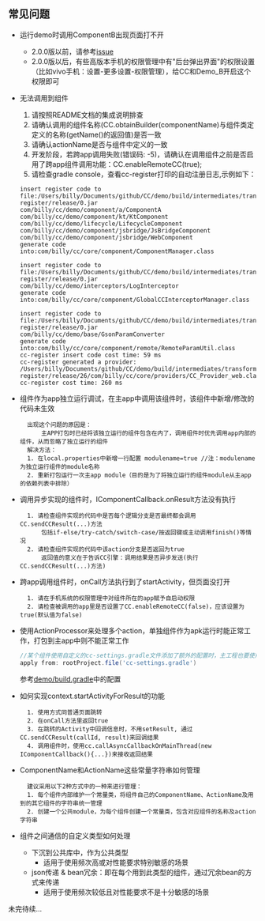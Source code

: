 
## 常见问题

- 运行demo时调用ComponentB出现页面打不开

	- 2.0.0版以前，请参考[issue](https://github.com/luckybilly/CC/issues/5)
	- 2.0.0版以后，有些高版本手机的权限管理中有"后台弹出界面"的权限设置（比如vivo手机：设置-更多设置-权限管理），给CC和Demo_B开启这个权限即可


- 无法调用到组件
    
    1. 请按照README文档的集成说明排查
    2. 请确认调用的组件名称(CC.obtainBuilder(componentName)与组件类定定义的名称(getName()的返回值)是否一致
    3. 请确认actionName是否与组件中定义的一致
    4. 开发阶段，若跨app调用失败(错误码: -5)，请确认在调用组件之前是否启用了跨app组件调用功能：CC.enableRemoteCC(true);
    5. 请检查gradle console，查看cc-register打印的自动注册日志,示例如下：
    ```
    insert register code to file:/Users/billy/Documents/github/CC/demo/build/intermediates/transforms/cc-register/release/0.jar
    com/billy/cc/demo/component/a/ComponentA
    com/billy/cc/demo/component/kt/KtComponent
    com/billy/cc/demo/lifecycle/LifecycleComponent
    com/billy/cc/demo/component/jsbridge/JsBridgeComponent
    com/billy/cc/demo/component/jsbridge/WebComponent
    generate code into:com/billy/cc/core/component/ComponentManager.class
    
    insert register code to file:/Users/billy/Documents/github/CC/demo/build/intermediates/transforms/cc-register/release/0.jar
    com/billy/cc/demo/interceptors/LogInterceptor
    generate code into:com/billy/cc/core/component/GlobalCCInterceptorManager.class
    
    insert register code to file:/Users/billy/Documents/github/CC/demo/build/intermediates/transforms/cc-register/release/0.jar
    com/billy/cc/demo/base/GsonParamConverter
    generate code into:com/billy/cc/core/component/remote/RemoteParamUtil.class
    cc-register insert code cost time: 59 ms
    cc-register generated a provider: /Users/billy/Documents/github/CC/demo/build/intermediates/transforms/cc-register/release/26/com/billy/cc/core/providers/CC_Provider_web.class
    cc-register cost time: 260 ms

    ```

- 组件作为app独立运行调试，在主app中调用该组件时，该组件中新增/修改的代码未生效


        出现这个问题的原因是：
            主APP打包时已经将该独立运行的组件包含在内了，调用组件时优先调用app内部的组件，从而忽略了独立运行的组件
        解决方法：
        1. 在local.properties中新增一行配置 modulename=true //注：modulename为独立运行组件的module名称
        2. 重新打包运行一次主app module（目的是为了将独立运行的组件module从主app的依赖列表中排除）

- 调用异步实现的组件时，IComponentCallback.onResult方法没有执行


        1. 请检查组件实现的代码中是否每个逻辑分支是否最终都会调用CC.sendCCResult(...)方法
            包括if-else/try-catch/switch-case/按返回键或主动调用finish()等情况
        2. 请检查组件实现的代码中该action分支是否返回为true 
            返回值的意义在于告诉CC引擎：调用结果是否异步发送(执行CC.sendCCResult(...)方法)
        
- 跨app调用组件时，onCall方法执行到了startActivity，但页面没打开

    
        1. 请在手机系统的权限管理中对组件所在的app赋予自启动权限
        2. 请检查被调用的app里是否设置了CC.enableRemoteCC(false)，应该设置为true(默认值为false)

- 使用ActionProcessor来处理多个action，单独组件作为apk运行时能正常工作，打包到主app中则不能正常工作

    ```groovy
    //某个组件使用自定义的cc-settings.gradle文件添加了额外的配置时，主工程也要使用相同的gradle文件
    apply from: rootProject.file('cc-settings.gradle')
    ```
    参考[demo/build.gradle](https://github.com/luckybilly/CC/blob/master/demo/build.gradle)中的配置

- 如何实现context.startActivityForResult的功能

    
        1. 使用方式同普通页面跳转
        2. 在onCall方法里返回true
        3. 在跳转的Activity中回调信息时，不用setResult, 通过CC.sendCCResult(callId, result)来回调结果
        4. 调用组件时，使用cc.callAsyncCallbackOnMainThread(new IComponentCallback(){...})来接收返回结果
        
- ComponentName和ActionName这些常量字符串如何管理
	
	
		建议采用以下2种方式中的一种来进行管理：
		1. 每个组件内部维护一个常量类，将组件自己的ComponentName、ActionName及用到的其它组件的字符串统一管理
		2. 创建一个公共module，为每个组件创建一个常量类，包含对应组件的名称及action字符串

- 组件之间通信的自定义类型如何处理
    - 下沉到公共库中，作为公共类型
        - 适用于使用频次高或对性能要求特别敏感的场景
    - json传递 & bean冗余：即在每个用到此类型的组件，通过冗余bean的方式来传递
        - 适用于使用频次较低且对性能要求不是十分敏感的场景
        
未完待续...
